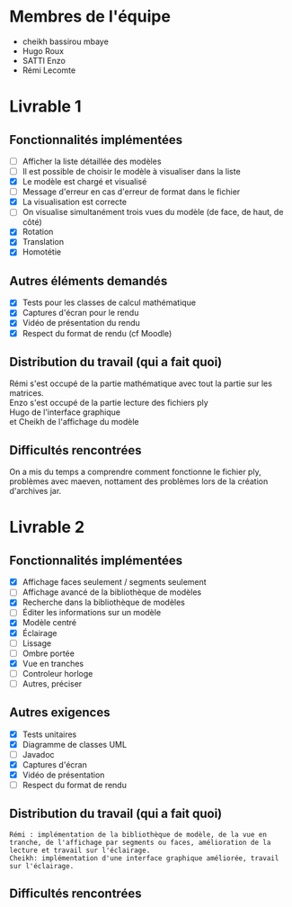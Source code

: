 # Membres de l'équipe

- cheikh bassirou mbaye 
- Hugo Roux
- SATTI Enzo
- Rémi Lecomte
# Livrable 1



## Fonctionnalités implémentées

- [ ] Afficher la liste détaillée des modèles
- [ ] Il est possible de choisir le modèle à visualiser dans la liste
- [X] Le modèle est chargé et visualisé
- [ ] Message d'erreur en cas d'erreur de format dans le fichier
- [X] La visualisation est correcte
- [ ] On visualise simultanément trois vues du modèle (de face, de haut, de côté)
- [X] Rotation
- [X] Translation
- [X] Homotétie

## Autres éléments demandés

- [X] Tests pour les classes de calcul mathématique
- [X] Captures d'écran pour le rendu
- [X] Vidéo de présentation du rendu
- [X] Respect du format de rendu (cf Moodle)

## Distribution du travail (qui a fait quoi)
Rémi s'est occupé de la partie mathématique avec tout la partie sur les matrices.<br/>
Enzo s'est occupé de la partie lecture des fichiers ply<br/>
Hugo de l'interface graphique<br/>
et Cheikh de l'affichage du modèle

## Difficultés rencontrées
On a mis du temps a comprendre comment fonctionne le fichier ply, problèmes avec maeven, nottament des problèmes lors de la création d'archives jar.


# Livrable 2

## Fonctionnalités implémentées


- [X] Affichage faces seulement / segments seulement
- [ ] Affichage avancé de la bibliothèque de modèles
- [X] Recherche dans la bibliothèque de modèles
- [ ] Éditer les informations sur un modèle
- [X] Modèle centré
- [X] Éclairage
- [ ] Lissage
- [ ] Ombre portée
- [X] Vue en tranches
- [ ] Controleur horloge
- [ ] Autres, préciser

## Autres exigences

- [X] Tests unitaires
- [X] Diagramme de classes UML
- [ ] Javadoc
- [X] Captures d'écran
- [X] Vidéo de présentation
- [ ] Respect du format de rendu

## Distribution du travail (qui a fait quoi)
    Rémi : implémentation de la bibliothèque de modèle, de la vue en tranche, de l'affichage par segments ou faces, amélioration de la lecture et travail sur l'éclairage.
    Cheikh: implémentation d'une interface graphique améliorée, travail sur l'éclairage.

## Difficultés rencontrées



